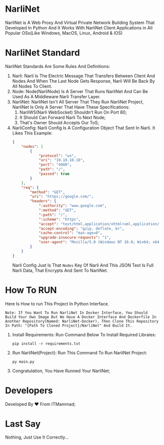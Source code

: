 # NarliNet
NarliNet is A Web Proxy And Virtual Private Network Building System That Developed In Python And It Works With NarliNet Client Applications in All Popular OSs(Like Windows, MacOS, Linux, Android & IOS)

# NarliNet Standard
NarliNet Standards Are Some Rules And Definitions:
1. Narli:
    Narli Is The Electric Message That Transfers Between Client And Nodes And When The Last Node Gets Response, Narli Will Be Back By All Nodes To Client.
2. Node:
    Node(NarliNode) Is A Server That Runs NarliNet And Can Be Used As A Middleware Narli Transfer Layer.
3. NarliNet:
    NarliNet Isn't All Server That They Run NarliNet Project, NarliNet Is Only A Server That Have These Specifications:
    1. NarliWS(Narli WebSocket) Shouldn't Run On Port 80;
    2. It Should Can Forward Narli To Next Node;
    3. That's Owner Should Accepts Our ToS;
4. NarliConfig:
    Narli Config Is A Configuration Object That Sent In Narli.
    It Likes This Example:
    ```json
    {
        "nodes": [
            {
                "protocol": "ws",
                "uri": "10.10.10.10",
                "port": "4900",
                "path": "/",
                "passed": true
            }
        ],
        "req": {
            "method": "GET",
            "uri": "https://google.com/",
            "headers": {
                ":authority": "www.google.com",
                ":method": "GET",
                ":path": "/",
                ":scheme": "https",
                "accept": "text/html,application/xhtml+xml,application/xml;q=0.9,image/avif,image/webp,image/apng,*/*;q=0.8,application/signed-exchange;v=b3;q=0.7",
                "accept-encoding": "gzip, deflate, br",
                "cache-control": "max-age=0",
                "upgrade-insecure-requests": "1",
                "user-agent": "Mozilla/5.0 (Windows NT 10.0; Win64; x64) AppleWebKit/537.36 (KHTML, like Gecko) Chrome/110.0.0.0 Safari/537.36"
            }
        }
    }
    ```
    Narli Config Just Is That `Nodes` Key Of Narli
    And This JSON Text Is Full Narli Data, That Encrypts And Sent To NarliNet.

# How To RUN
Here Is How to run This Project In Python Interface.
```
Note: If You Want To Run NarliNet In Docker Interface, You Should Build Your Own Image But We Have A Docker Interface And Dockerfile In Another Repository(Named: NarliNet-Docker), Then Clone This Repository In Path: "{Path To Cloned Project}/NarliNet" And Build It.
```
1. Install Requirements:
    Run Command Below To Install Required Libraies:
    ```
    pip install -r requirements.txt
    ```
2. Run NarliNet(Project):
    Run This Command To Run NarliNet Project:
    ```
    py main.py
    ```
3. Congratulation, You Have Runned Your NarliNet;
# Developers
Developed By ❤ From ITMammad;
# Last Say
Nothing, Just Use It Correctly...

